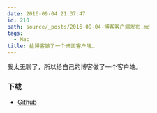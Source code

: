 ```yaml
---
date: 2016-09-04 21:37:47
id: 210
path: source/_posts/2016-09-04-博客客户端发布.md
tags:
  - Mac
title: 给博客做了一个桌面客户端…
---
```


我太无聊了，所以给自己的博客做了一个客户端。

### 下载

- [Github](https://github.com/changkun/changkun-blog-clients)